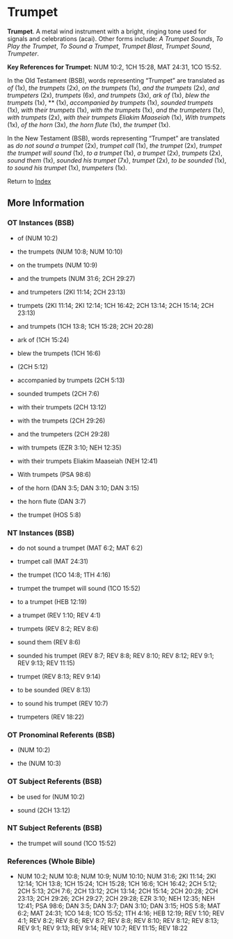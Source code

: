 # Trumpet
**Trumpet**. 
A metal wind instrument with a bright, ringing tone used for signals and celebrations (acai). 
Other forms include: 
*A Trumpet Sounds*, *To Play the Trumpet*, *To Sound a Trumpet*, *Trumpet Blast*, *Trumpet Sound*, *Trumpeter*. 


**Key References for Trumpet**: 
NUM 10:2, 1CH 15:28, MAT 24:31, 1CO 15:52. 


In the Old Testament (BSB), words representing “Trumpet” are translated as 
*of* (1x), *the trumpets* (2x), *on the trumpets* (1x), *and the trumpets* (2x), *and trumpeters* (2x), *trumpets* (6x), *and trumpets* (3x), *ark of* (1x), *blew the trumpets* (1x), ** (1x), *accompanied by trumpets* (1x), *sounded trumpets* (1x), *with their trumpets* (1x), *with the trumpets* (1x), *and the trumpeters* (1x), *with trumpets* (2x), *with their trumpets Eliakim Maaseiah* (1x), *With trumpets* (1x), *of the horn* (3x), *the horn flute* (1x), *the trumpet* (1x). 


In the New Testament (BSB), words representing “Trumpet” are translated as 
*do not sound a trumpet* (2x), *trumpet call* (1x), *the trumpet* (2x), *trumpet the trumpet will sound* (1x), *to a trumpet* (1x), *a trumpet* (2x), *trumpets* (2x), *sound them* (1x), *sounded his trumpet* (7x), *trumpet* (2x), *to be sounded* (1x), *to sound his trumpet* (1x), *trumpeters* (1x). 


Return to [Index](00-Index.md)

## More Information

### OT Instances (BSB)

* of (NUM 10:2)

* the trumpets (NUM 10:8; NUM 10:10)

* on the trumpets (NUM 10:9)

* and the trumpets (NUM 31:6; 2CH 29:27)

* and trumpeters (2KI 11:14; 2CH 23:13)

* trumpets (2KI 11:14; 2KI 12:14; 1CH 16:42; 2CH 13:14; 2CH 15:14; 2CH 23:13)

* and trumpets (1CH 13:8; 1CH 15:28; 2CH 20:28)

* ark of (1CH 15:24)

* blew the trumpets (1CH 16:6)

*  (2CH 5:12)

* accompanied by trumpets (2CH 5:13)

* sounded trumpets (2CH 7:6)

* with their trumpets (2CH 13:12)

* with the trumpets (2CH 29:26)

* and the trumpeters (2CH 29:28)

* with trumpets (EZR 3:10; NEH 12:35)

* with their trumpets Eliakim Maaseiah (NEH 12:41)

* With trumpets (PSA 98:6)

* of the horn (DAN 3:5; DAN 3:10; DAN 3:15)

* the horn flute (DAN 3:7)

* the trumpet (HOS 5:8)



### NT Instances (BSB)

* do not sound a trumpet (MAT 6:2; MAT 6:2)

* trumpet call (MAT 24:31)

* the trumpet (1CO 14:8; 1TH 4:16)

* trumpet the trumpet will sound (1CO 15:52)

* to a trumpet (HEB 12:19)

* a trumpet (REV 1:10; REV 4:1)

* trumpets (REV 8:2; REV 8:6)

* sound them (REV 8:6)

* sounded his trumpet (REV 8:7; REV 8:8; REV 8:10; REV 8:12; REV 9:1; REV 9:13; REV 11:15)

* trumpet (REV 8:13; REV 9:14)

* to be sounded (REV 8:13)

* to sound his trumpet (REV 10:7)

* trumpeters (REV 18:22)



### OT Pronominal Referents (BSB)

*  (NUM 10:2)

* the (NUM 10:3)



### OT Subject Referents (BSB)

* be used for (NUM 10:2)

* sound (2CH 13:12)



### NT Subject Referents (BSB)

* the trumpet will sound (1CO 15:52)



### References (Whole Bible)

* NUM 10:2; NUM 10:8; NUM 10:9; NUM 10:10; NUM 31:6; 2KI 11:14; 2KI 12:14; 1CH 13:8; 1CH 15:24; 1CH 15:28; 1CH 16:6; 1CH 16:42; 2CH 5:12; 2CH 5:13; 2CH 7:6; 2CH 13:12; 2CH 13:14; 2CH 15:14; 2CH 20:28; 2CH 23:13; 2CH 29:26; 2CH 29:27; 2CH 29:28; EZR 3:10; NEH 12:35; NEH 12:41; PSA 98:6; DAN 3:5; DAN 3:7; DAN 3:10; DAN 3:15; HOS 5:8; MAT 6:2; MAT 24:31; 1CO 14:8; 1CO 15:52; 1TH 4:16; HEB 12:19; REV 1:10; REV 4:1; REV 8:2; REV 8:6; REV 8:7; REV 8:8; REV 8:10; REV 8:12; REV 8:13; REV 9:1; REV 9:13; REV 9:14; REV 10:7; REV 11:15; REV 18:22



